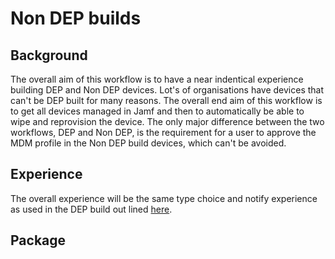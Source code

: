 # Non DEP builds #

## Background ##

The overall aim of this workflow is to have a near indentical experience building DEP and Non DEP devices.
Lot's of organisations have devices that can't be DEP built for many reasons.
The overall end aim of this workflow is to get all devices managed in Jamf and then to automatically be able to wipe and reprovision the device.
The only major difference between the two workflows, DEP and Non DEP, is the requirement for a user to approve the MDM profile in the Non DEP build devices, which can't be avoided.


## Experience ##
The overall experience will be the same type choice and notify experience as used in the DEP build out lined [here](https://github.com/PhantomPhixer/JNUC-2019/blob/master/DEP.md).

## Package ##

